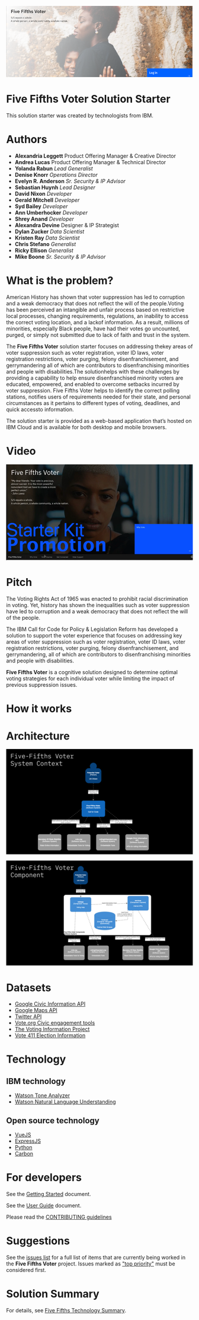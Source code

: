 ![Vision](doc/5-fifths-banner-1.png)

# Five Fifths Voter Solution Starter

This solution starter was created by technologists from IBM.

# Authors

- **Alexandria Leggett** Product Offering Manager & Creative Director
- **Andrea Lucas** Product Offering Manager & Technical Director
- **Yolanda Rabun** _Lead Generalist_
- **Denise Knorr** _Operations Director_
- **Evelyn R. Anderson** _Sr. Security & IP Advisor_
- **Sebastian Huynh** _Lead Designer_
- **David Nixon** _Developer_
- **Gerald Mitchell** _Developer_
- **Syd Bailey** _Developer_
- **Ann Umberhocker** _Developer_
- **Shrey Anand** _Developer_
- **Alexandra Devine** Designer & IP Strategist
- **Dylan Zucker** _Data Scientist_
- **Kristen Ray** _Data Scientist_
- **Chris Stefano** _Generalist_
- **Ricky Ellison** _Generalist_
- **Mike Boone** _Sr. Security & IP Advisor_

# What is the problem?

American History has shown that voter suppression has led to corruption and a weak democracy that does not reflect the will of the people.Voting has been perceived an intangible and unfair process based on restrictive local processes, changing requirements, regulations, an inability to access the correct voting location, and a lackof information. As a result, millions of minorities, especially Black people, have had their votes go uncounted, purged, or simply not submitted due to lack of faith and trust in the system.

The **Five Fifths Voter** solution starter focuses on addressing thekey areas of voter suppression such as voter registration, voter ID laws, voter registration restrictions, voter purging, felony disenfranchisement, and gerrymandering all of which are contributors to disenfranchising minorities and people with disabilities.The solutionhelps with these challenges by providing a capability to help ensure disenfranchised minority voters are educated, empowered, and enabled to overcome setbacks incurred by voter suppression. Five Fifths Voter helps to identify the correct polling stations, notifies users of requirements needed for their state, and personal circumstances as it pertains to different types of voting, deadlines, and quick accessto information.

The solution starter is provided as a web-based application that’s hosted on IBM Cloud and is available for both desktop and mobile browsers.

# Video

[![Watch the video](/doc/StarterKitpromo.png)](https://youtu.be/0-omvwU7zXg)

# Pitch

The Voting Rights Act of 1965 was enacted to prohibit racial discrimination in voting. Yet, history has shown the inequalities such as voter suppression have led to corruption and a weak democracy that does not reflect the will of the people.

The IBM Call for Code for Policy & Legislation Reform has developed a solution to support the voter experience that focuses on addressing key areas of voter suppression such as voter registration, voter ID laws, voter registration restrictions, voter purging, felony disenfranchisement, and gerrymandering, all of which are contributors to disenfranchising minorities and people with disabilities.

**Five Fifths Voter** is a cognitive solution designed to determine optimal voting strategies for each individual voter while limiting the impact of previous suppression issues.

# How it works

# Architecture

![System Context](doc/SystemContext.png)

![Components](doc/Components.png)

# Datasets

- [Google Civic Information API](https://developers.google.com/civic-information/)
- [Google Maps API](https://developers.google.com/maps/documentation)
- [Twitter API](https://developer.twitter.com/en/docs/twitter-api)
- [Vote.org Civic engagement tools](https://www.vote.org/technology/)
- [The Voting Information Project](https://www.votinginfoproject.org/)
- [Vote 411 Election Information](https://www.vote411.org/)

# Technology

## IBM technology

- [Watson Tone Analyzer](https://www.ibm.com/watson/services/tone-analyzer/)
- [Watson Natural Language Understanding](https://www.ibm.com/cloud/watson-natural-language-understanding)

## Open source technology

- [VueJS](https://vuejs.org)
- [ExpressJS](https://expressjs.com)
- [Python](https://www.python.org)
- [Carbon](https://www.carbondesignsystem.com)

# For developers

See the [Getting Started](doc/GETSTARTED.md) document.

See the [User Guide](doc/5-fifths-user-guide.pdf) document.

Please read the [CONTRIBUTING guidelines](/CONTRIBUTING.md)

# Suggestions

See the [issues list](https://github.com/Call-for-Code-for-Racial-Justice/Five-Fifths-Voter/issues) for a full list of items that are currently being worked in the **Five Fifths Voter** project. Issues marked as ["top priority"](https://github.com/Call-for-Code-for-Racial-Justice/Five-Fifths-Voter/issues?q=is%3Aissue+is%3Aopen+label%3A%22top+priority%22) must be considered first.

# Solution Summary

For details, see [Five Fifths Technology Summary](doc/SolutionFortification.md).

